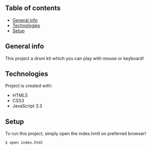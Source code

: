 ## Table of contents
* [General info](#general-info)
* [Technologies](#technologies)
* [Setup](#setup)

## General info
This project a drum kit which you can play with mouse or keyboard!
	
## Technologies
Project is created with:
* HTML5
* CSS3
* JavaScript 3.3
	
## Setup
To run this project, simply open the index.hmtl on preferred browser!

```
$ open index.html
```
